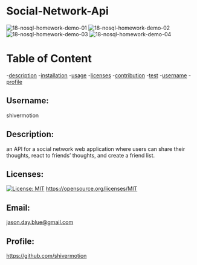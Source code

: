 # Social-Network-Api
![18-nosql-homework-demo-01](https://user-images.githubusercontent.com/75548830/152924966-d9dbc778-758f-4ed5-b8fa-006819506b75.gif)
![18-nosql-homework-demo-02](https://user-images.githubusercontent.com/75548830/152924972-f9ba0ec9-5195-4c24-8507-a9ae6e1e69bb.gif)
![18-nosql-homework-demo-03](https://user-images.githubusercontent.com/75548830/152924982-0ca1bafc-05d5-49f6-9328-25441aa61a6c.gif)
![18-nosql-homework-demo-04](https://user-images.githubusercontent.com/75548830/152924991-338994c7-66bf-4cbf-acbc-d2741f1b5c1d.gif)

# Table of Content

-[description](#description) -[installation](#installation) -[usage](#usage) -[licenses](#licenses) -[contribution](#contribution) -[test](#test) -[username](#username) -[profile](#profile)

## Username:

shivermotion

## Description:

an API for a social network web application where users can share their thoughts, react to friends’ thoughts, and create a friend list.

## Licenses:

[![License: MIT](https://img.shields.io/badge/License-MIT-yellow.svg)](https://opensource.org/licenses/MIT)
https://opensource.org/licenses/MIT

## Email:

jason.day.blue@gmail.com

## Profile:

https://github.com/shivermotion
